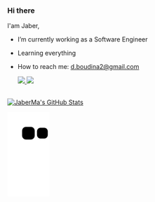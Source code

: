 ### Hi there

I'am Jaber,
- I’m currently working as a Software Engineer
- Learning everything 
- How to reach me: d.boudina2@gmail.com


  <a href = "mailto:d.boudina2@gmail.com">
    <img src="https://img.shields.io/badge/-Gmail-%23333?style=for-the-badge&logo=gmail&logoColor=white" target="_blank">
  </a>
  <a href="https://www.linkedin.com/in/jaber-boudina-0a4540175/)" target="_blank">
    <img src="https://img.shields.io/badge/-LinkedIn-%230077B5?style=for-the-badge&logo=linkedin&logoColor=white" target="_blank">
  </a> 
  <br />
 <br />
 
<a href="https://github.com/anuraghazra/github-readme-stats">
  <img align="top" src="https://github-readme-stats.vercel.app/api?username=JaberMa&hide=contribs&count_private=true&theme=tokyonight&show_icons=true" alt="JaberMa's GitHub Stats" />
</a>


![Snake animation](https://github.com/JaberMa/JaberMa/blob/output/github-contribution-grid-snake.svg)
